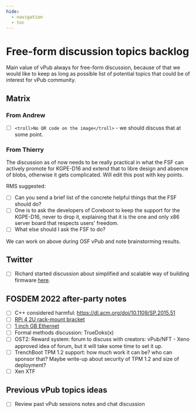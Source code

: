 ```yaml
---
hide:
  - navigation
  - toc
--- 
```


# Free-form discussion topics backlog

Main value of vPub always for free-form discussion, because of that we would
like to keep as long as possible list of potential topics that could be of
interest for vPub community.

## Matrix

### From Andrew

- [ ] `<troll>No QR code on the image</troll>` - we should discuss that at some
  point.

### From Thierry

The discussion as of now needs to be really practical in what the FSF can
actively promote for KGPE-D16 and extend that to libre design and absence of
blobs, otherwise it gets complicated. Will edit this post with key points.

RMS suggested:

- [ ] Can you send a brief list of the concrete helpful things that the FSF
should do?
- [ ] One is to ask the developers of Coreboot to keep the support for the
KGPE-D16, never to drop it, explaining that it is the one and only x86
server board that respects users' freedom.
- [ ] What else should I ask the FSF to do?

We can work on above during OSF vPub and note brainstorming results.

## Twitter

- [ ] Richard started discussion about simplified and scalable way of building
firmware [here](https://twitter.com/hughsient/status/1491021628079153154).

## FOSDEM 2022 after-party notes

- [ ] C++ considered harmful: https://dl.acm.org/doi/10.1109/SP.2015.51
- [ ] [RPi 4 2U rack-mount bracket](https://www.thingiverse.com/thing:4078710)
- [ ] [1 inch GB Ethernet](https://www.botblox.io/products/micro-gigabit-ethernet-switch)
- [ ] Formal methods discussion: TrueDoks(x)
- [ ] OST2: Reward system: forum to discuss with creators:
vPub/NFT - Xeno approved idea of forum, but it will take some
time to set it up.
- [ ] TrenchBoot TPM 1.2 support: how much work it can be? who can sponsor that? Maybe write-up about security of TPM 1.2 and size of deployment?
- [ ] Xen XTF

## Previous vPub topics ideas

- [ ] Review past vPub sessions notes and chat discussion

